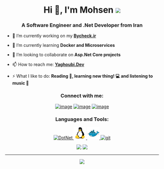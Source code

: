 <h1 align="center">Hi 👋, I'm Mohsen <img height="40" src="https://emoji.gg/assets/emoji/7333-parrotdance.gif"></h1>
<h3 align="center">A Software Engineer and .Net Developer from Iran</h3>

- 🔭 I’m currently working on my **<a href="https://www.bycheck.ir/">Bycheck.ir</a>**

- 🌱 I’m currently learning **Docker and Microservices**

- 👯 I’m looking to collaborate on **Asp.Net Core projects**

- 📫 How to reach me: **<a href="https://yaghoubi.dev/">Yaghoubi.Dev</a>**

- ⚡ What I like to do: **Reading 📖, learning new thing! 💻 and listening to music 🎵**

<h3 align="center">Connect with me:</h3>
<div align="center">

[![image](https://img.shields.io/badge/LinkedIn-0077B5?style=for-the-badge&logo=linkedin&logoColor=white)](https://www.linkedin.com/in/Mohsen-Yaghoubi/)
[![image](https://img.shields.io/badge/twitter-1DA1F2?style=for-the-badge&logo=twitter&logoColor=white)](https://www.twitter.com/mohsen_yb/)
[![image](https://img.shields.io/badge/Gmail-D14836?style=for-the-badge&logo=gmail&logoColor=white)](mailto:Mohsen-Yaghoubi@outlook.com)
  
</div>

<h3 align="center">Languages and Tools:</h3>

<p align="center"> 

   <a href="https://dotnet.microsoft.com" target="_blank"> 
    <img src="https://www.vectorlogo.zone/logos/dotnet/dotnet-vertical.svg" alt="DotNet" width="40" height="40"/> 
  </a> 

  <a href="https://www.linux.org/" target="_blank"> 
    <img src="https://raw.githubusercontent.com/devicons/devicon/master/icons/linux/linux-original.svg" alt="linux" width="40" height="40"/> 
  </a> 
  <a href="https://www.docker.com/" target="_blank"> 
    <img src="https://raw.githubusercontent.com/devicons/devicon/master/icons/docker/docker-original.svg" alt="docker" width="40" height="40"/> 
  </a>
  <a href="https://git-scm.com/" target="_blank"> 
    <img src="https://www.vectorlogo.zone/logos/git-scm/git-scm-icon.svg" alt="git" width="40" height="40"/> 
  </a>
</p>

<p align= "center">
  <img height= "150" src="https://github-readme-stats.vercel.app/api?username=Mohsen-Yaghoubi&theme=react&show_icons=true&include_all_commits=true" />
  <img height= "150" src="https://github-readme-stats.vercel.app/api/top-langs/?username=Mohsen-Yaghoubi&theme=react&layout=compact" />
</p>
<hr/>
<div align="center">
<a href="http://www.coffeete.ir/Mohsen-Yaghoubi">
       <img src="http://www.coffeete.ir/images/buttons/lemonchiffon.png" style="width:260px;" />
</a>
</div>
